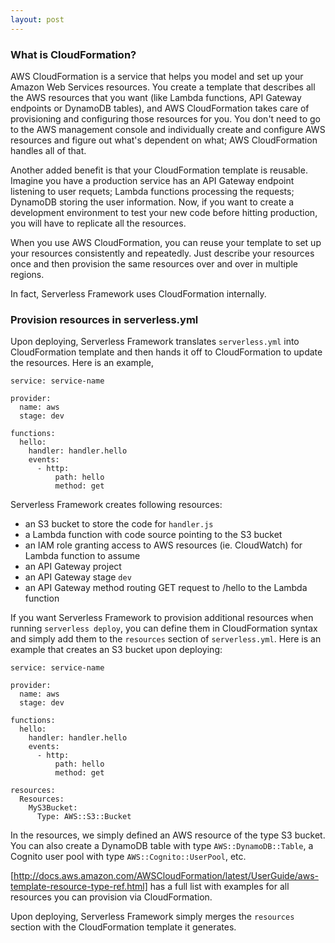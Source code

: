 ```yaml
---
layout: post
---
```


### What is CloudFormation?

AWS CloudFormation is a service that helps you model and set up your Amazon Web Services resources. You create a template that describes all the AWS resources that you want (like Lambda functions, API Gateway endpoints or DynamoDB tables), and AWS CloudFormation takes care of provisioning and configuring those resources for you. You don't need to go to the AWS management console and individually create and configure AWS resources and figure out what's dependent on what; AWS CloudFormation handles all of that.

Another added benefit is that your CloudFormation template is reusable. Imagine you have a production service has an API Gateway endpoint listening to user requets; Lambda functions processing the requests; DynamoDB storing the user information. Now, if you want to create a development environment to test your new code before hitting production, you will have to replicate all the resources.

When you use AWS CloudFormation, you can reuse your template to set up your resources consistently and repeatedly. Just describe your resources once and then provision the same resources over and over in multiple regions.

In fact, Serverless Framework uses CloudFormation internally.

### Provision resources in serverless.yml

Upon deploying, Serverless Framework translates `serverless.yml` into CloudFormation template and then hands it off to CloudFormation to update the resources. Here is an example,

```
service: service-name

provider:
  name: aws
  stage: dev

functions:
  hello:
    handler: handler.hello
    events:
      - http:
          path: hello
          method: get
```

Serverless Framework creates following resources:

- an S3 bucket to store the code for `handler.js`
- a Lambda function with code source pointing to the S3 bucket
- an IAM role granting access to AWS resources (ie. CloudWatch) for Lambda function to assume
- an API Gateway project
- an API Gateway stage `dev`
- an API Gateway method routing GET request to /hello to the Lambda function

If you want Serverless Framework to provision additional resources when running `serverless deploy`, you can define them in CloudFormation syntax and simply add them to the `resources` section of `serverless.yml`. Here is an example that creates an S3 bucket upon deploying:

```
service: service-name

provider:
  name: aws
  stage: dev

functions:
  hello:
    handler: handler.hello
    events:
      - http:
          path: hello
          method: get

resources:
  Resources:
    MyS3Bucket:
      Type: AWS::S3::Bucket
```

In the resources, we simply defined an AWS resource of the type S3 bucket. You can also create a DynamoDB table with type `AWS::DynamoDB::Table`, a Cognito user pool with type `AWS::Cognito::UserPool`, etc.

[http://docs.aws.amazon.com/AWSCloudFormation/latest/UserGuide/aws-template-resource-type-ref.html] has a full list with examples for all resources you can provision via CloudFormation.

Upon deploying, Serverless Framework simply merges the `resources` section with the CloudFormation template it generates.
